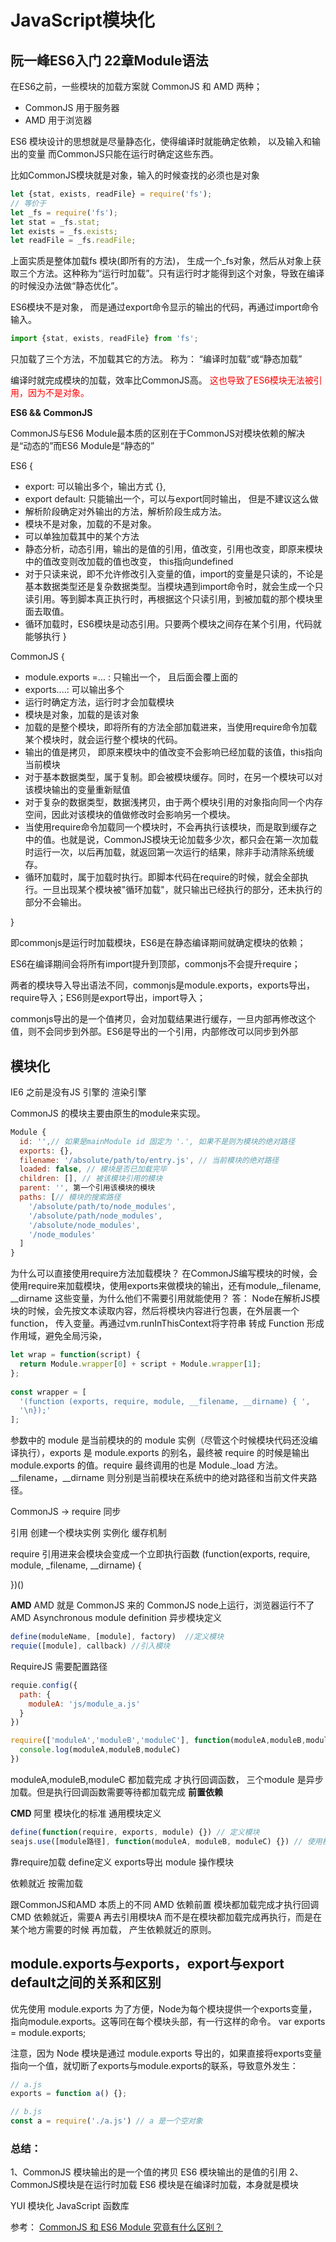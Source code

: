 # JavaScript模块化

## 阮一峰ES6入门 22章Module语法

在ES6之前，一些模块的加载方案就 CommonJS 和 AMD 两种；
- CommonJS 用于服务器
- AMD  用于浏览器


ES6 模块设计的思想就是尽量静态化，使得编译时就能确定依赖， 以及输入和输出的变量
而CommonJS只能在运行时确定这些东西。

比如CommonJS模块就是对象，输入的时候查找的必须也是对象
```javascript
let {stat, exists, readFile} = require('fs');
// 等价于
let _fs = require('fs');
let stat = _fs.stat;
let exists = _fs.exists;
let readFile = _fs.readFile;
```
上面实质是整体加载fs 模块(即所有的方法)， 生成一个_fs对象，然后从对象上获取三个方法。这种称为“运行时加载”。只有运行时才能得到这个对象，导致在编译的时候没办法做“静态优化”。

ES6模块不是对象， 而是通过export命令显示的输出的代码，再通过import命令输入。
```javascript
import {stat, exists, readFile} from 'fs';
```
只加载了三个方法，不加载其它的方法。
称为： “编译时加载”或“静态加载”

编译时就完成模块的加载，效率比CommonJS高。
<font color="red">这也导致了ES6模块无法被引用，因为不是对象。</font>

**ES6 && CommonJS**

CommonJS与ES6 Module最本质的区别在于CommonJS对模块依赖的解决是“动态的”而ES6 Module是“静态的”

ES6 {
  - export: 可以输出多个，输出方式 {},
  - export default: 只能输出一个，可以与export同时输出， 但是不建议这么做 
  - 解析阶段确定对外输出的方法，解析阶段生成方法。
  - 模块不是对象，加载的不是对象。
  - 可以单独加载其中的某个方法
  - 静态分析，动态引用，输出的是值的引用，值改变，引用也改变，即原来模块中的值改变则改加载的值也改变， this指向undefined
  - 对于只读来说，即不允许修改引入变量的值，import的变量是只读的，不论是基本数据类型还是复杂数据类型。当模块遇到import命令时，就会生成一个只读引用。等到脚本真正执行时，再根据这个只读引用，到被加载的那个模块里面去取值。
  - 循环加载时，ES6模块是动态引用。只要两个模块之间存在某个引用，代码就能够执行
}

CommonJS {
  - module.exports =... : 只输出一个， 且后面会覆上面的
  - exports....: 可以输出多个
  - 运行时确定方法，运行时才会加载模块
  - 模块是对象，加载的是该对象
  - 加载的是整个模块，即将所有的方法全部加载进来，当使用require命令加载某个模块时，就会运行整个模块的代码。
  - 输出的值是拷贝， 即原来模块中的值改变不会影响已经加载的该值，this指向当前模块
  - 对于基本数据类型，属于复制。即会被模块缓存。同时，在另一个模块可以对该模块输出的变量重新赋值
  - 对于复杂的数据类型，数据浅拷贝，由于两个模块引用的对象指向同一个内存空间，因此对该模块的值做修改时会影响另一个模块。
  - 当使用require命令加载同一个模块时，不会再执行该模块，而是取到缓存之中的值。也就是说，CommonJS模块无论加载多少次，都只会在第一次加载时运行一次，以后再加载，就返回第一次运行的结果，除非手动清除系统缓存。
  - 循环加载时，属于加载时执行。即脚本代码在require的时候，就会全部执行。一旦出现某个模块被"循环加载"，就只输出已经执行的部分，还未执行的部分不会输出。

}


即commonjs是运行时加载模块，ES6是在静态编译期间就确定模块的依赖；

ES6在编译期间会将所有import提升到顶部，commonjs不会提升require；

两者的模块导入导出语法不同，commonjs是module.exports，exports导出，require导入；ES6则是export导出，import导入；

commonjs导出的是一个值拷贝，会对加载结果进行缓存，一旦内部再修改这个值，则不会同步到外部。ES6是导出的一个引用，内部修改可以同步到外部

## 模块化

IE6 之前是没有JS 引擎的
渲染引擎

CommonJS 的模块主要由原生的module来实现。
```javascript
Module {
  id: '',// 如果是mainModule id 固定为 '.', 如果不是则为模块的绝对路径
  exports: {},
  filename: '/absolute/path/to/entry.js', // 当前模块的绝对路径
  loaded: false, // 模块是否已加载完毕
  children: [], // 被该模块引用的模块
  parent: '', 第一个引用该模块的模块
  paths: [// 模块的搜索路径
    '/absolute/path/to/node_modules',
    '/absolute/path/node_modules',
    '/absolute/node_modules',
    '/node_modules'
  ]
}
```

为什么可以直接使用require方法加载模块？
在CommonJS编写模块的时候，会使用require来加载模块，使用exports来做模块的输出，还有module,_filename, __dirname 这些变量，为什么他们不需要引用就能使用？
答： Node在解析JS模块的时候，会先按文本读取内容，然后将模块内容进行包裹，在外层裹一个function， 传入变量。再通过vm.runInThisContext将字符串 转成 Function 形成作用域，避免全局污染，
```javascript
let wrap = function(script) {
  return Module.wrapper[0] + script + Module.wrapper[1];
};
 
const wrapper = [
  '(function (exports, require, module, __filename, __dirname) { ',
  '\n});'
];
```
参数中的 module 是当前模块的的 module 实例（尽管这个时候模块代码还没编译执行），exports 是 module.exports 的别名，最终被 require 的时候是输出 module.exports 的值。require 最终调用的也是 Module._load 方法。__filename，__dirname 则分别是当前模块在系统中的绝对路径和当前文件夹路径。

CommonJS -> require  同步

引用  创建一个模块实例  实例化
缓存机制

require 引用进来会模块会变成一个立即执行函数
(function(exports, require, module, _filename, __dirname) {

})()

**AMD**
AMD  就是 CommonJS 来的  CommonJS node上运行，浏览器运行不了
AMD  Asynchronous module definition 异步模块定义
```javascript
define(moduleName, [module], factory)  //定义模块
requie([module], callback) //引入模块
```

RequireJS 需要配置路径
```javascript
requie.config({
  path: {
    moduleA: 'js/module_a.js'
  }
})

require(['moduleA','moduleB','moduleC'], function(moduleA,moduleB,moduleC) {
  console.log(moduleA,moduleB,moduleC)
})
```
moduleA,moduleB,moduleC 都加载完成 才执行回调函数， 三个module 是异步加载。但是执行回调函数需要等待都加载完成 **前置依赖**

**CMD**
阿里 模块化的标准 通用模块定义

```javascript
define(function(require, exports, module) {}) // 定义模块
seajs.use([module路径], function(moduleA, moduleB, moduleC) {}) // 使用模块 
```

靠require加载 define定义
exports导出 module 操作模块

依赖就近 按需加载  

跟CommonJS和AMD 本质上的不同 
AMD 依赖前置 模块都加载完成才执行回调
CMD 依赖就近，需要A 再去引用模块A  而不是在模块都加载完成再执行，而是在某个地方需要的时候 再加载， 产生依赖就近的原则。


## module.exports与exports，export与export default之间的关系和区别


优先使用 module.exports
为了方便，Node为每个模块提供一个exports变量，指向module.exports。这等同在每个模块头部，有一行这样的命令。
var exports = module.exports;

注意，因为 Node 模块是通过 module.exports 导出的，如果直接将exports变量指向一个值，就切断了exports与module.exports的联系，导致意外发生：
```JavaScript
// a.js
exports = function a() {};

// b.js
const a = require('./a.js') // a 是一个空对象

```




### 总结： 

1、CommonJS 模块输出的是一个值的拷贝
  ES6 模块输出的是值的引用
2、CommonJS模块是在运行时加载
   ES6 模块是在编译时加载，本身就是模块



YUI 模块化 JavaScript 函数库


参考： 
[CommonJS 和 ES6 Module 究竟有什么区别？](https://blog.csdn.net/xgangzai/article/details/106935104)